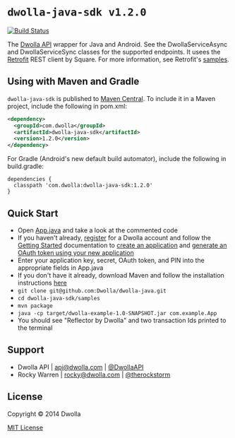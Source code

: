 # `dwolla-java-sdk v1.2.0`

[![Build Status](https://travis-ci.org/therockstorm/dwolla-java-sdk.png?branch=master)](https://travis-ci.org/therockstorm/dwolla-java-sdk)

The [Dwolla API](http://developers.dwolla.com/dev) wrapper for Java and Android. See the DwollaServiceAsync and DwollaServiceSync classes for the supported endpoints. It usees the [Retrofit](https://github.com/square/retrofit) REST client by Square. For more information, see Retrofit's [samples](https://github.com/square/retrofit/tree/master/retrofit-samples).

## Using with Maven and Gradle

`dwolla-java-sdk` is published to [Maven Central](http://search.maven.org/#search%7Cga%7C1%7Ca%3A%22dwolla-java-sdk%22). To include it in a Maven project, include the following in pom.xml:
```xml
<dependency>
  <groupId>com.dwolla</groupId>
  <artifactId>dwolla-java-sdk</artifactId>
  <version>1.2.0</version>
</dependency>
```
For Gradle (Android's new default build automator), include the following in build.gradle:
```
dependencies {
  classpath 'com.dwolla:dwolla-java-sdk:1.2.0'
}
```

## Quick Start

* Open [App.java](https://github.com/Dwolla/dwolla-java/blob/master/samples/src/main/java/com/example/App.java) and take a look at the commented code
* If you haven't already, [register](https://www.dwolla.com/register) for a Dwolla account and follow the [Getting Started](https://developers.dwolla.com/dev/docs) documentation to [create an application](https://www.dwolla.com/applications/create) and [generate an OAuth token using your new application](https://developers.dwolla.com/dev/token)
* Enter your application key, secret, OAuth token, and PIN into the appropriate fields in App.java
* If you don't have it already, download Maven and follow the installation instructions [here](https://maven.apache.org/download.cgi)
* `git clone git@github.com:Dwolla/dwolla-java.git`
* `cd dwolla-java-sdk/samples`
* `mvn package`
* `java -cp target/dwolla-example-1.0-SNAPSHOT.jar com.example.App`
* You should see "Reflector by Dwolla" and two transaction Ids printed to the terminal

## Support

- Dwolla API | api@dwolla.com | [@DwollaAPI](https://twitter.com/DwollaAPI)
- Rocky Warren | rocky@dwolla.com | [@therockstorm](https://twitter.com/therockstorm)

## License

Copyright © 2014 Dwolla

[MIT License](http://www.opensource.org/licenses/mit-license.php)
